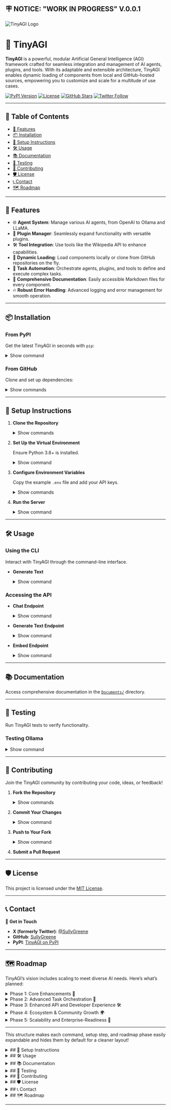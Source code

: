 ## 🪧 NOTICE: "WORK IN PROGRESS" V.0.0.1

![TinyAGI Logo](https://raw.githubusercontent.com/SullyGreene/TinyAGI/refs/heads/main/Static/logo.png)

# 🧠 TinyAGI

**TinyAGI** is a powerful, modular Artificial General Intelligence (AGI) framework crafted for seamless integration and management of AI agents, plugins, and tools. With its adaptable and extensible architecture, TinyAGI enables dynamic loading of components from local and GitHub-hosted sources, empowering you to customize and scale for a multitude of use cases.

[![PyPI Version](https://img.shields.io/pypi/v/TinyAGI)](https://pypi.org/project/TinyAGI/) [![License](https://img.shields.io/badge/license-MIT-blue.svg)](https://github.com/SullyGreene/TinyAGI/blob/main/LICENSE) [![GitHub Stars](https://img.shields.io/github/stars/SullyGreene/TinyAGI?style=social)](https://github.com/SullyGreene/TinyAGI/stargazers) [![Twitter Follow](https://img.shields.io/twitter/follow/SullyGreene?style=social)](https://twitter.com/SullyGreene)

---

## 📖 **Table of Contents**

- [🧩 Features](#-features)
- [📦 Installation](#-installation)
- [🔧 Setup Instructions](#-setup-instructions)
- [🛠 Usage](#-usage)
- [📚 Documentation](#-documentation)
- [🧪 Testing](#-testing)
- [📝 Contributing](#-contributing)
- [🛡 License](#-license)
- [📞 Contact](#-contact)
- [🗺️ Roadmap](#-roadmap)

---

## 🧩 Features
  
  - 🌐 **Agent System**: Manage various AI agents, from OpenAI to Ollama and LLaMA.
  - 🔌 **Plugin Manager**: Seamlessly expand functionality with versatile plugins.
  - 🛠 **Tool Integration**: Use tools like the Wikipedia API to enhance capabilities.
  - 🔄 **Dynamic Loading**: Load components locally or clone from GitHub repositories on the fly.
  - 🚀 **Task Automation**: Orchestrate agents, plugins, and tools to define and execute complex tasks.
  - 📑 **Comprehensive Documentation**: Easily accessible Markdown files for every component.
  - 🔥 **Robust Error Handling**: Advanced logging and error management for smooth operation.

---

## 📦 Installation

### **From PyPI**

Get the latest TinyAGI in seconds with `pip`:

<details>
  <summary>Show command</summary>

  ```bash
  pip install TinyAGI
  ```
</details>

### **From GitHub**

Clone and set up dependencies:

<details>
  <summary>Show commands</summary>

  ```bash
  git clone https://github.com/SullyGreene/TinyAGI.git
  cd TinyAGI
  python setup_env.py
  ```

> **Note:** `setup_env.py` creates a `venv` environment, installs dependencies, and downloads necessary NLTK data.

</details>

---

## 🔧 **Setup Instructions**

1. **Clone the Repository**

   <details>
     <summary>Show commands</summary>

   ```bash
   git clone https://github.com/SullyGreene/TinyAGI.git
   cd TinyAGI
   ```
   </details>

2. **Set Up the Virtual Environment**

   Ensure Python 3.8+ is installed.

   <details>
     <summary>Show command</summary>

   ```bash
   python setup_env.py
   ```
   </details>

3. **Configure Environment Variables**

   Copy the example `.env` file and add your API keys.

   <details>
     <summary>Show commands</summary>

   ```bash
   cp .env.example .env
   ```
   </details>

4. **Run the Server**

   <details>
     <summary>Show command</summary>

   ```bash
   python run.py
   ```

   The server will be accessible at `http://localhost:5000`.

   </details>

---

## 🛠 **Usage**

### **Using the CLI**

Interact with TinyAGI through the command-line interface.

- **Generate Text**

   <details>
     <summary>Show command</summary>

   ```bash
   python -m TinyAGI.services.cli_manager generate --prompt "Tell me a joke."
   ```

   - **Options:**
       - `--prompt` or `-p`: The text prompt.
       - `--config` or `-c`: Path to a custom configuration file.
       - `--stream` or `-s`: Enable streaming output.

   </details>

### **Accessing the API**

- **Chat Endpoint**

   <details>
     <summary>Show command</summary>

   ```bash
   curl -X POST http://localhost:5000/chat \
        -H "Content-Type: application/json" \
        -d '{"messages": [{"role": "user", "content": "Hello!"}], "stream": false}'
   ```
   </details>

- **Generate Text Endpoint**

   <details>
     <summary>Show command</summary>

   ```bash
   curl -X POST http://localhost:5000/generate \
        -H "Content-Type: application/json" \
        -d '{"prompt": "Write a short story about a dragon.", "stream": false}'
   ```
   </details>

- **Embed Endpoint**

   <details>
     <summary>Show command</summary>

   ```bash
   curl -X POST http://localhost:5000/embed \
        -H "Content-Type: application/json" \
        -d '{"input": "Sample text for embedding."}'
   ```
   </details>

---

## 📚 **Documentation**

Access comprehensive documentation in the [`Documents/`](https://github.com/SullyGreene/TinyAGI/tree/main/Documents) directory.

---

## 🧪 **Testing**

Run TinyAGI tests to verify functionality.

### **Testing Ollama**

   <details>
     <summary>Show command</summary>

   ```bash
   python test_ollama.py
   ```

   - **Expected Output**:

      ```
      Response from OllamaAgent:
      The capital of France is Paris.
      ```

   - **Troubleshooting Tips**:
      - Ensure the Ollama server is running at `http://localhost:11434`.
      - Confirm correct API keys and authentication.

   </details>

---

## 📝 **Contributing**

Join the TinyAGI community by contributing your code, ideas, or feedback!

1. **Fork the Repository**

   <details>
     <summary>Show commands</summary>

   ```bash
   git checkout -b feature/YourFeatureName
   ```
   </details>

2. **Commit Your Changes**

   <details>
     <summary>Show command</summary>

   ```bash
   git commit -m "Add feature: YourFeatureName"
   ```
   </details>

3. **Push to Your Fork**

   <details>
     <summary>Show command</summary>

   ```bash
   git push origin feature/YourFeatureName
   ```
   </details>

4. **Submit a Pull Request**

---

## 🛡 **License**

This project is licensed under the [MIT License](https://opensource.org/licenses/MIT).

---

## 📞 **Contact**

💬 **Get in Touch**

- **X (formerly Twitter)**: [@SullyGreene](https://twitter.com/SullyGreene)
- **GitHub**: [SullyGreene](https://github.com/SullyGreene)
- **PyPI**: [TinyAGI on PyPI](https://pypi.org/project/TinyAGI/)

---

## 🗺️ **Roadmap**

TinyAGI’s vision includes scaling to meet diverse AI needs. Here’s what’s planned:

<details>
  <summary>Phase 1: Core Enhancements 🚀</summary>

- **Agent Expansion**: Support additional agents and tools for specific domains.
- **Plugin Ecosystem**: Expand with plugins for data analysis, visual generation, and task-specific fine-tuning.
- **Advanced Error Handling**: Improve diagnostic logs and error handling.

</details>

<details>
  <summary>Phase 2: Advanced Task Orchestration 🤖</summary>

- **Multi-Agent Collaboration**: Enable agents to collaborate on complex tasks.
- **Task Scheduling & Automation**: Automate recurring actions and analysis.
- **Smart Prompting**: Dynamic prompt optimization for better task performance.

</details>

<details>
  <summary>Phase 3: Enhanced API and Developer Experience 🛠️</summary>

- **API V2**: Improve task queueing, agent behavior management, and access controls.
- **Interactive Documentation**: Launch an interactive portal with live code examples.
- **CLI Improvements**: Add user-friendly CLI commands.

</details>

<details>
  <summary>Phase 4: Ecosystem & Community Growth 🌍</summary>

- **Plugin Marketplace**: Set up a community-driven marketplace for plugins.
- **TinyAGI Hub**: A central hub for resources, tutorials, and community feedback.

</details>

<details>
  <summary>Phase 5: Scalability and Enterprise-Readiness 🏢</summary>

- **Distributed Agent Management**: Support for multi-server deployments.
- **Performance Optimization**: Improve resource use for concurrent agent management.
- **Enterprise Security**

: Enhanced data encryption and access control.

</details>

---

This structure makes each command, setup step, and roadmap phase easily expandable and hides them by default for a cleaner layout!
<details>
  <summary>## 🔧 Setup Instructions</summary>

1. **Clone the Repository**

    ```bash
    git clone https://github.com/SullyGreene/TinyAGI.git
    cd TinyAGI
    ```

2. **Set Up the Virtual Environment**

    Ensure Python 3.8+ is installed.

    ```bash
    python setup_env.py
    ```

3. **Configure Environment Variables**

    ```bash
    cp .env.example .env
    ```

    Add API keys in the `.env` file.

4. **Run the Server**

    ```bash
    python run.py
    ```

    Accessible at: `http://localhost:5000`

</details>

<details>
  <summary>## 🛠 Usage</summary>

### **Using the CLI**

Interact with TinyAGI right from your command line.

- **Generate Text**

    ```bash
    python -m TinyAGI.services.cli_manager generate --prompt "Tell me a joke."
    ```

    - **Options:**
        - `--prompt` or `-p`: The text prompt.
        - `--config` or `-c`: Path to a custom configuration.
        - `--stream` or `-s`: Enable streaming output.

### **Accessing the API**

- **Chat Endpoint**

    ```bash
    curl -X POST http://localhost:5000/chat \
         -H "Content-Type: application/json" \
         -d '{"messages": [{"role": "user", "content": "Hello!"}], "stream": false}'
    ```

- **Generate Text Endpoint**

    ```bash
    curl -X POST http://localhost:5000/generate \
         -H "Content-Type: application/json" \
         -d '{"prompt": "Write a short story about a dragon.", "stream": false}'
    ```

- **Embed Endpoint**

    ```bash
    curl -X POST http://localhost:5000/embed \
         -H "Content-Type: application/json" \
         -d '{"input": "Sample text for embedding."}'
    ```

</details>

<details>
  <summary>## 📚 Documentation</summary>

Explore full documentation for each TinyAGI component in the [`Documents/`](https://github.com/SullyGreene/TinyAGI/tree/main/Documents) directory.

```
Documents/
├── TinyAGI/
│   ├── __init__.md
│   ├── agent.md
│   ├── plugin_manager.md
│   ├── task_manager.md
│   └── utils.md
└── ...
```

Check out the [Documents Directory](https://github.com/SullyGreene/TinyAGI/tree/main/Documents) for in-depth guidance.

</details>

<details>
  <summary>## 🧪 Testing</summary>

Run TinyAGI tests to verify functionality.

- **Testing Ollama**

    ```bash
    python test_ollama.py
    ```

    - **Expected Output**:

        ```
        Response from OllamaAgent:
        The capital of France is Paris.
        ```

    - **Troubleshooting Tips**:
      - Ensure Ollama server is running at `http://localhost:11434`
      - Confirm correct API keys and authentication.

</details>

<details>
  <summary>## 📝 Contributing</summary>

Join the TinyAGI community by contributing your code, ideas, or feedback!

1. **Fork the Repository**
2. **Create a Branch**

    ```bash
    git checkout -b feature/YourFeatureName
    ```

3. **Commit Your Changes**

    ```bash
    git commit -m "Add feature: YourFeatureName"
    ```

4. **Push to Your Fork**

    ```bash
    git push origin feature/YourFeatureName
    ```

5. **Submit a Pull Request**

</details>

<details>
  <summary>## 🛡 License</summary>

This project is licensed under the [MIT License](https://opensource.org/licenses/MIT).

</details>

<details>
  <summary>## 📞 Contact</summary>

💬 **Get in Touch**

- **X (formerly Twitter)**: [@SullyGreene](https://twitter.com/SullyGreene)
- **GitHub**: [SullyGreene](https://github.com/SullyGreene)
- **PyPI**: [TinyAGI on PyPI](https://pypi.org/project/TinyAGI/)

</details>

<details>
  <summary>## 🗺️ Roadmap</summary>

### **Phase 1: Core Enhancements** 🚀

- **Agent Expansion**: Introduce additional agent types, including GPT-4-based agents, language translators, and integrative tools for domain-specific tasks.
- **Plugin Ecosystem**: Expand with plugins for data analysis, visual generation, and task-specific fine-tuning.
- **Advanced Error Handling**: Granular error handling and diagnostic logging.

### **Phase 2: Advanced Task Orchestration** 🤖

- **Multi-Agent Collaboration**: Enable agents to collaborate on complex tasks, leveraging different models and plugins.
- **Task Scheduling & Automation**: Set up recurring actions, automated data analysis, and routine task execution.
- **Smart Prompting**: Introduce dynamic prompt optimization for better performance across language tasks.

### **Phase 3: Enhanced API and Developer Experience** 🛠️

- **API V2**: Develop a new API version with task queueing, agent behavior management, and improved access controls.
- **Interactive Documentation**: Set up an interactive portal with live examples and embedded code execution.
- **CLI Improvements**: Add more CLI commands and user-friendly prompts.

### **Phase 4: Ecosystem & Community Growth** 🌍

- **Plugin Marketplace**: Launch a TinyAGI Plugin Marketplace to share, review, and download plugins.
- **TinyAGI Hub**: A central resource hub for tutorials, demos, forums, and feature voting.

### **Phase 5: Scalability and Enterprise-Readiness** 🏢

- **Distributed Agent Management**: Support TinyAGI across multiple servers or cloud instances.
- **Performance Optimization**: Memory and CPU optimization for concurrent agent management.
- **Enterprise Security Features**: Add options for encrypted data

 storage, API key management, and access controls.

</details>

---
